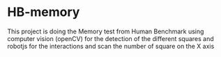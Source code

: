 # HB-memory

This project is doing the Memory test from Human Benchmark using computer vision (openCV) for the detection of the different squares and robotjs for the interactions and scan the number of square on the X axis
